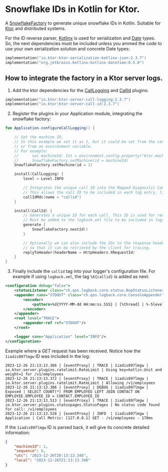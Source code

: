 # Snowflake IDs in Kotlin for Ktor.

A [SnowflakeFactory](https://github.com/perracolabs/Snowflake/blob/main/SnowflakeFactory.kt) to generate unique snowflake IDs in Kotlin. Suitable for [Ktor](https://ktor.io/) and distributed systems.

For the ID reverse parser, [Kotlinx](https://github.com/Kotlin/kotlinx.serialization) is used for serializaiton and [Date](https://github.com/Kotlin/kotlinx-datetime) types. So, the next dependencies must be included unless you ammed the code to use your own serialization solution and concrete Date types:

```kts
implementation("io.ktor:ktor-serialization-kotlinx-json:2.3.7")
implementation("org.jetbrains.kotlinx:kotlinx-datetime:0.5.0")
```

## How to integrate the factory in a Ktor server logs.

1. Add the ktor dependencies for the [CallLogging](https://ktor.io/docs/call-logging.html) and [CallId](https://ktor.io/docs/call-id.html) plugins:

```kts
implementation("io.ktor:ktor-server-call-logging:2.3.7")
implementation("io.ktor:ktor-server-call-id:2.3.7")
```

2. Register the plugins in your Application module, integrating the snowflake factory:

```kotlin
fun Application.configureCallLogging() {

    // Set the machine ID.
    // In this example we set it as 1, but it could be set from the configuration file,
    // or from an environment variable.
    // For example:
    //      val machineId: Int = environment.config.property("ktor.machineId").getString().toInt()
    //      SnowflakeFactory.setMachine(id = machineId)
    SnowflakeFactory.setMachine(id = 1)

    install(CallLogging) {
        level = Level.INFO

        // Integrates the unique call ID into the Mapped Diagnostic Context (MDC) for logging.
        // This allows the call ID to be included in each log entry, linking logs to specific requests.
        callIdMdc(name = "callid")
    }

    install(CallId) {
        // Generates a unique ID for each call. This ID is used for request tracing and logging.
        // Must be added to the logback.xml file to be included in logs. See %X{id} in logback.xml.
        generate {
            SnowflakeFactory.nextId()
        }

        // Optionally we can also include the IDs to the response headers,
        // so that it can be retrieved by the client for tracing.
        replyToHeader(headerName = HttpHeaders.XRequestId)
    }
}
```

3. Finally include the ```callid``` tag into your logger's configuration file. For example if using ```logback.xml```, the tag ```%X{callid}``` is added as next:

```xml
<configuration debug="false">
    <statusListener class="ch.qos.logback.core.status.NopStatusListener" />
    <appender name="STDOUT" class="ch.qos.logback.core.ConsoleAppender">
        <encoder>
            <pattern>%d{YYYY-MM-dd HH:mm:ss.SSS} | [%thread] | %-5level | %X{callid} | %logger | %msg%n</pattern>
        </encoder>
    </appender>
    <root level="TRACE">
        <appender-ref ref="STDOUT"/>
    </root>

    <logger name="Application" level="INFO"/>
</configuration>
```

Example where a *GET* request has been received. Notice how the ```1iadis897lmgw``` ID was included in the log:

```
2023-12-26 21:13:13.366 | [eventProxy] | TRACE | 1iadis897lmgw | io.ktor.server.plugins.ratelimit.RateLimit | Using key=kotlin.Unit and weight=1 for /v1/employees
2023-12-26 21:13:13.372 | [eventProxy] | TRACE | 1iadis897lmgw | io.ktor.server.plugins.ratelimit.RateLimit | Allowing /v1/employees
2023-12-26 21:13:13.386 | [eventProxy] | DEBUG | 1iadis897lmgw | Exposed | SELECT COUNT(*) FROM EMPLOYEE LEFT JOIN CONTACT ON EMPLOYEE.EMPLOYEE_ID = CONTACT.EMPLOYEE_ID
2023-12-26 21:13:13.513 | [eventProxy] | TRACE | 1iadis897lmgw | io.ktor.server.plugins.statuspages.StatusPages | No status code found for call: /v1/employees
2023-12-26 21:13:13.528 | [eventProxy] | INFO  | 1iadis897lmgw | Application | Call Metric: [127.0.0.1] GET - /v1/employees - 170ms
```

If the ```1iadis897lmgw``` ID is parsed back, it will give its concrete detailed information:
```json
{
    "machineId": 1,
    "sequence": 0,
    "utc": "2023-12-26T20:13:13.348",
    "local": "2023-12-26T21:13:13.348"
}
```

